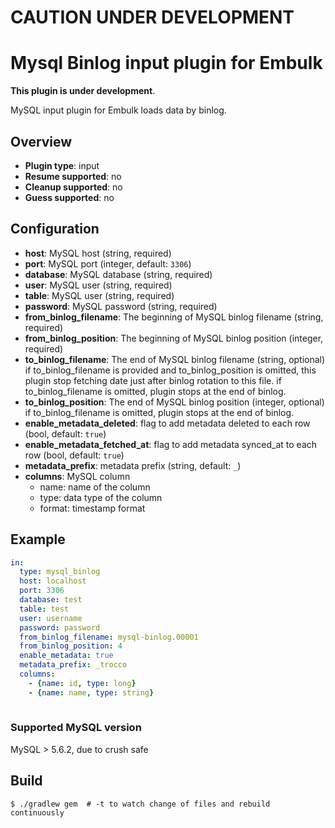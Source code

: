 # CAUTION UNDER DEVELOPMENT
# Mysql Binlog input plugin for Embulk

**This plugin is under development**.

MySQL input plugin for Embulk loads data by binlog.


## Overview

* **Plugin type**: input
* **Resume supported**: no
* **Cleanup supported**: no
* **Guess supported**: no

## Configuration

- **host**: MySQL host (string, required)
- **port**: MySQL port (integer, default: `3306`)
- **database**: MySQL database (string, required)
- **user**: MySQL user (string, required)
- **table**: MySQL user (string, required)
- **password**: MySQL password (string, required)
- **from_binlog_filename**: The beginning of MySQL binlog filename (string, required)
- **from_binlog_position**: The beginning of MySQL binlog position (integer, required)
- **to_binlog_filename**: The end of MySQL binlog filename (string, optional) if to_binlog_filename is provided and to_binlog_position is omitted, this plugin stop fetching date just after binlog rotation to this file. if to_binlog_filename is omitted, plugin stops at the end of binlog.
- **to_binlog_position**: The end of MySQL binlog position (integer, optional) if to_binlog_filename is omitted, plugin stops at the end of binlog.
- **enable_metadata_deleted**: flag to add metadata deleted to each row (bool, default: `true`)
- **enable_metadata_fetched_at**: flag to add metadata synced_at to each row (bool, default: `true`)
- **metadata_prefix**: metadata prefix (string, default: `_`)
- **columns**: MySQL column
    - name: name of the column
    - type: data type of the column
    - format: timestamp format

## Example

```yaml
in:
  type: mysql_binlog
  host: localhost 
  port: 3306
  database: test
  table: test
  user: username
  password: password
  from_binlog_filename: mysql-binlog.00001
  from_binlog_position: 4
  enable_metadata: true
  metadata_prefix: _trocco
  columns:
    - {name: id, type: long}
    - {name: name, type: string}
  
```

### Supported MySQL version

MySQL > 5.6.2, due to crush safe

## Build

```
$ ./gradlew gem  # -t to watch change of files and rebuild continuously
```
